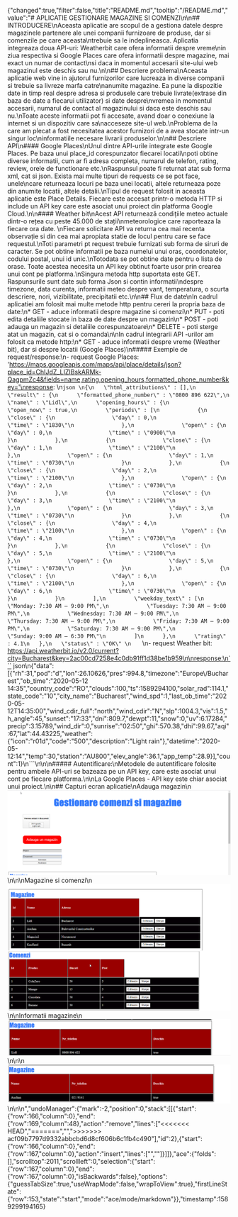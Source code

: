 {"changed":true,"filter":false,"title":"README.md","tooltip":"/README.md","value":"# APLICATIE GESTIONARE MAGAZINE SI COMENZI\n\n## INTRODUCERE\nAceasta aplicatie are scopul de a gestiona datele despre magazinele partenere ale unei companii furnizoare de produse, dar si comenzile pe care aceasta\ntrebuie sa le indeplineasca. Aplicatia integreaza doua API-uri: Weatherbit care ofera informatii despre vreme\nin ziua respectiva si Google Places care ofera informatii despre magazine, mai exact un numar de contact\nsi daca in momentul accesarii site-ului web magazinul este deschis sau nu.\n\n## Descriere problema\nAceasta aplicatie web vine in ajutorul furnizorilor care lucreaza in diverse companii si trebuie sa livreze marfa catre\nanumite magazine. Ea pune la dispozitie date in timp real despre adresa si produsele care trebuie livrate(extrase din baza de date a fiecarui utilizator) si date despre\nvremea in momentul accesarii, numarul de contact al magazinului si daca este deschis sau nu.\nToate aceste informatii pot fi accesate, avand doar o conexiune la internet si un dispozitiv care sa\nacceseze site-ul web.\nProblema de la care am plecat a fost necesitatea acestor furnizori de a avea stocate intr-un singur loc\ninformatiile necesare livrarii produselor.\n\n## Descriere API\n#### Google Places\nUnul dintre API-urile integrate este Google Places. Pe baza unui place_id corespunzator fiecarei locatii\npoti obtine diverse informatii, cum ar fi adresa completa, numarul de telefon, rating, review, orele de functionare etc.\nRaspunsul poate fi returnat atat sub forma xml, cat si json. Exista mai multe tipuri de requests ce se pot face, unele\ncare returneaza locuri pe baza unei locatii, altele returneaza poze din anumite locatii, altele detalii.\nTipul de request folosit in aceasta aplicatie este Place Details. Fiecare este accesat printr-o metoda HTTP si include un API key care este asociat unui proiect din platforma Google Cloud.\n\n#### Weather bit\nAcest API returnează condițiile meteo actuale dintr-o rețea cu peste 45.000 de stații\nmeteorologice care raporteaza la fiecare ora date. \nFiecare solicitare API va returna cea mai recenta observație si din cea mai apropiata statie de locul pentru care se face requestul.\nToti parametri pt request trebuie furnizati sub forma de siruri de caracter. Se pot obtine informatii pe baza numelui unui oras, coordonatelor, codului postal, unui id unic.\nTotodata se pot obtine date pentru o lista de orase. Toate acestea necesita un API key obtinut foarte usor prin crearea unui cont pe platforma.\nSingura metoda http suportata este GET. Raspunsurile sunt date sub forma Json si contin informatii\ndespre timezone, data curenta, informatii meteo despre vant, temperatura, o scurta descriere, nori, vizibilitate, precipitatii etc.\n\n## Flux de date\nIn cadrul aplicatiei am folosit mai multe metode http pentru cereri la propria baza de date:\n* GET - aduce informatii despre magazine si comenzi\n* PUT - poti edita detaliile stocate in baza de date despre un magazin\n* POST - poti adauga un magazin si detaliile corespunzatoare\n* DELETE - poti sterge atat un magazin, cat si o comanda\n\nIn cadrul integrarii API -urilor am folosit ca metode http:\n* GET - aduce informatii despre vreme (Weather bit), dar si despre locatii (Google Places)\n##### Exemple de request/response:\n- request Google Places: 'https://maps.googleapis.com/maps/api/place/details/json?place_id=ChIJdZ_LIZIBskARMk-QagpmZc4&fields=name,rating,opening_hours,formatted_phone_number&key='\nresponse: \n```json \n{\n   \"html_attributions\" : [],\n   \"result\" : {\n      \"formatted_phone_number\" : \"0800 896 622\",\n      \"name\" : \"Lidl\",\n      \"opening_hours\" : {\n         \"open_now\" : true,\n         \"periods\" : [\n            {\n               \"close\" : {\n                  \"day\" : 0,\n                  \"time\" : \"1830\"\n               },\n               \"open\" : {\n                  \"day\" : 0,\n                  \"time\" : \"0900\"\n               }\n            },\n            {\n               \"close\" : {\n                  \"day\" : 1,\n                  \"time\" : \"2100\"\n               },\n               \"open\" : {\n                  \"day\" : 1,\n                  \"time\" : \"0730\"\n               }\n            },\n            {\n               \"close\" : {\n                  \"day\" : 2,\n                  \"time\" : \"2100\"\n               },\n               \"open\" : {\n                  \"day\" : 2,\n                  \"time\" : \"0730\"\n               }\n            },\n            {\n               \"close\" : {\n                  \"day\" : 3,\n                  \"time\" : \"2100\"\n               },\n               \"open\" : {\n                  \"day\" : 3,\n                  \"time\" : \"0730\"\n               }\n            },\n            {\n               \"close\" : {\n                  \"day\" : 4,\n                  \"time\" : \"2100\"\n               },\n               \"open\" : {\n                  \"day\" : 4,\n                  \"time\" : \"0730\"\n               }\n            },\n            {\n               \"close\" : {\n                  \"day\" : 5,\n                  \"time\" : \"2100\"\n               },\n               \"open\" : {\n                  \"day\" : 5,\n                  \"time\" : \"0730\"\n               }\n            },\n            {\n               \"close\" : {\n                  \"day\" : 6,\n                  \"time\" : \"2100\"\n               },\n               \"open\" : {\n                  \"day\" : 6,\n                  \"time\" : \"0730\"\n               }\n            }\n         ],\n         \"weekday_text\" : [\n            \"Monday: 7:30 AM – 9:00 PM\",\n            \"Tuesday: 7:30 AM – 9:00 PM\",\n            \"Wednesday: 7:30 AM – 9:00 PM\",\n            \"Thursday: 7:30 AM – 9:00 PM\",\n            \"Friday: 7:30 AM – 9:00 PM\",\n            \"Saturday: 7:30 AM – 9:00 PM\",\n            \"Sunday: 9:00 AM – 6:30 PM\"\n         ]\n      },\n      \"rating\" : 4.1\n   },\n   \"status\" : \"OK\" \n   ``` \n- request Weather bit: https://api.weatherbit.io/v2.0/current?city=Bucharest&key=2ac00cd7258e4c0db91ff1d38be1b959\n\nresponse:\n``` json\n{\"data\":[{\"rh\":31,\"pod\":\"d\",\"lon\":26.10626,\"pres\":994.8,\"timezone\":\"Europe\\/Bucharest\",\"ob_time\":\"2020-05-12 14:35\",\"country_code\":\"RO\",\"clouds\":100,\"ts\":1589294100,\"solar_rad\":114.1,\"state_code\":\"10\",\"city_name\":\"Bucharest\",\"wind_spd\":1,\"last_ob_time\":\"2020-05-12T14:35:00\",\"wind_cdir_full\":\"north\",\"wind_cdir\":\"N\",\"slp\":1004.3,\"vis\":1.5,\"h_angle\":45,\"sunset\":\"17:33\",\"dni\":809.7,\"dewpt\":11,\"snow\":0,\"uv\":6.17284,\"precip\":3.15789,\"wind_dir\":0,\"sunrise\":\"02:50\",\"ghi\":570.38,\"dhi\":99.67,\"aqi\":67,\"lat\":44.43225,\"weather\":{\"icon\":\"r01d\",\"code\":\"500\",\"description\":\"Light rain\"},\"datetime\":\"2020-05-12:14\",\"temp\":30,\"station\":\"AU800\",\"elev_angle\":36.1,\"app_temp\":28.9}],\"count\":1}\n```\n\n\n##### Autentificare:\nMetodele de autentificare folosite pentru ambele API-uri se bazeaza pe un API key, care este asociat unui cont pe fiecare platforma.\n\nLa Google Places - API key este chiar asociat unui proiect.\n\n## Capturi ecran aplicatie\nAdauga magazin\n![Imagine1](img1.png)\n\n\nMagazine si comenzi\n![Imagine2](img3.png)\n\nInformatii magazine\n![Imagine3](img4.png)\n\n\n![Imagine4](img5.png)\n\n\n","undoManager":{"mark":-2,"position":0,"stack":[[{"start":{"row":166,"column":0},"end":{"row":169,"column":48},"action":"remove","lines":["<<<<<<< HEAD","=======","",">>>>>>> acf09b7797d9332abbcbd6d8cf606b6c1fb4c490"],"id":2},{"start":{"row":166,"column":0},"end":{"row":167,"column":0},"action":"insert","lines":["",""]}]]},"ace":{"folds":[],"scrolltop":2011,"scrollleft":0,"selection":{"start":{"row":167,"column":0},"end":{"row":167,"column":0},"isBackwards":false},"options":{"guessTabSize":true,"useWrapMode":false,"wrapToView":true},"firstLineState":{"row":153,"state":"start","mode":"ace/mode/markdown"}},"timestamp":1589299194165}